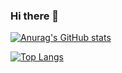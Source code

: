 ### Hi there 👋

<!--
**nohehf/nohehf** is a ✨ _special_ ✨ repository because its `README.md` (this file) appears on your GitHub profile.

Here are some ideas to get you started:

- 🔭 I’m currently working on ...
- 🌱 I’m currently learning ...
- 👯 I’m looking to collaborate on ...
- 🤔 I’m looking for help with ...
- 💬 Ask me about ...
- 📫 How to reach me: ...
- 😄 Pronouns: ...
- ⚡ Fun fact: ...
-->
[![Anurag's GitHub stats](https://github-readme-stats.vercel.app/api?username=nohehf)](https://github.com/anuraghazra/github-readme-stats)

[![Top Langs](https://github-readme-stats.vercel.app/api/top-langs/?username=nohehf)](https://github.com/anuraghazra/github-readme-stats)
